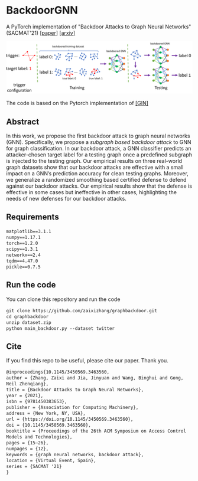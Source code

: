 # BackdoorGNN
A PyTorch implementation of "Backdoor Attacks to Graph Neural Networks" (SACMAT'21) [[paper]](https://dl.acm.org/doi/pdf/10.1145/3450569.3463560) [[arxiv]](https://arxiv.org/abs/2006.11165)

<div align=center><img src="https://github.com/zaixizhang/graphbackdoor/blob/main/graphbackdoor.png" width="700"/></div>

The code is based on the Pytorch implementation of [[GIN]](https://github.com/weihua916/powerful-gnns)

## Abstract   
In this work, we propose the first backdoor attack to graph neural
networks (GNN). Specifically, we propose a *subgraph based backdoor
attack* to GNN for graph classification. In our backdoor attack, a
GNN classifier predicts an attacker-chosen target label for a testing
graph once a predefined subgraph is injected to the testing graph.
Our empirical results on three real-world graph datasets show
that our backdoor attacks are effective with a small impact on
a GNN’s prediction accuracy for clean testing graphs. Moreover,
we generalize a randomized smoothing based certified defense to
defend against our backdoor attacks. Our empirical results show
that the defense is effective in some cases but ineffective in other
cases, highlighting the needs of new defenses for our backdoor
attacks.

## Requirements

```
matplotlib==3.1.1
numpy==1.17.1
torch==1.2.0
scipy==1.3.1
networkx==2.4
tqdm==4.47.0
pickle==0.7.5
```
## Run the code  
You can clone this repository and run the code

```
git clone https://github.com/zaixizhang/graphbackdoor.git
cd graphbackdoor
unzip dataset.zip
python main_backdoor.py --dataset twitter 
```

## Cite

If you find this repo to be useful, please cite our paper. Thank you.

```
@inproceedings{10.1145/3450569.3463560,
author = {Zhang, Zaixi and Jia, Jinyuan and Wang, Binghui and Gong, Neil Zhenqiang},
title = {Backdoor Attacks to Graph Neural Networks},
year = {2021},
isbn = {9781450383653},
publisher = {Association for Computing Machinery},
address = {New York, NY, USA},
url = {https://doi.org/10.1145/3450569.3463560},
doi = {10.1145/3450569.3463560},
booktitle = {Proceedings of the 26th ACM Symposium on Access Control Models and Technologies},
pages = {15–26},
numpages = {12},
keywords = {graph neural networks, backdoor attack},
location = {Virtual Event, Spain},
series = {SACMAT '21}
}
```
